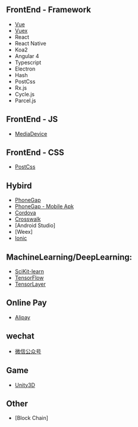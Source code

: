 ## FrontEnd - Framework
- [Vue](https://cn.vuejs.org/)
- [Vuex](https://vuex.vuejs.org/zh-cn/state.html)
- React
- React Native
- Koa2
- Angular 4
- Typescript
- Electron
- Hash
- PostCss
- Rx.js
- Cycle.js
- Parcel.js

## FrontEnd - JS
- [MediaDevice](https://developer.mozilla.org/en-US/docs/Web/API/MediaDevices)

## FrontEnd - CSS
- [PostCss]()

## Hybird
- [PhoneGap](http://docs.phonegap.com/getting-started/)
- [PhoneGap - Mobile Apk](https://github.com/phonegap/phonegap-app-developer/tree/master/resources/release)
- [Cordova](http://cordova.axuer.com/)
- [Crosswalk](https://crosswalk-project.org/documentation/cordova.html)
- [Android Studio]
- [Weex]
- [Ionic](https://ionicframework.com/)

## MachineLearning/DeepLearning:
- [SciKit-learn](http://scikit-learn.org/stable/)
- [TensorFlow](http://wiki.jikexueyuan.com/project/tensorflow-zh/)
- [TensorLayer](http://tensorlayercn.readthedocs.io/zh/latest/)

## Online Pay
- [Alipay](https://docs.open.alipay.com/200/)

## wechat
- [微信公众号](https://mp.weixin.qq.com/wiki?t=resource/res_main&id=mp1445241432)

## Game
- [Unity3D](https://unity3d.com/)

## Other
- [Block Chain]

